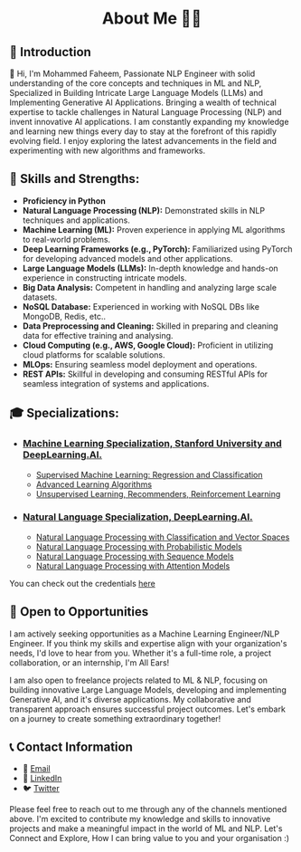<h1 align="center"> About Me 👨‍💻 </h1>

## 🌟 Introduction

👋 Hi, I'm Mohammed Faheem, Passionate NLP Engineer with solid understanding of the core concepts and techniques in ML and NLP, Specialized in Building Intricate Large Language Models (LLMs) and Implementing Generative AI Applications. Bringing a wealth of technical expertise to tackle challenges in Natural Language Processing (NLP) and invent innovative AI applications. I am constantly expanding my knowledge and learning new things every day to stay at the forefront of this rapidly evolving field. I enjoy exploring the latest advancements in the field and experimenting with new algorithms and frameworks.

## 💪 Skills and Strengths:

- **Proficiency in Python**
- **Natural Language Processing (NLP):** Demonstrated skills in NLP techniques and applications.
- **Machine Learning (ML):** Proven experience in applying ML algorithms to real-world problems.
- **Deep Learning Frameworks (e.g., PyTorch):** Familiarized using PyTorch for developing advanced models and other applications.
- **Large Language Models (LLMs):** In-depth knowledge and hands-on experience in constructing intricate models.
- **Big Data Analysis:** Competent in handling and analyzing large scale datasets.
- **NoSQL Database:** Experienced in working with NoSQL DBs like MongoDB, Redis, etc..
- **Data Preprocessing and Cleaning:** Skilled in preparing and cleaning data for effective training and analysing.
- **Cloud Computing (e.g., AWS, Google Cloud):** Proficient in utilizing cloud platforms for scalable solutions.
- **MLOps:** Ensuring seamless model deployment and operations.
- **REST APIs:** Skillful in developing and consuming RESTful APIs for seamless integration of systems and applications.


## 🎓 Specializations:

-  ### [Machine Learning Specialization, Stanford University and DeepLearning.AI.](https://www.coursera.org/specializations/machine-learning-introduction)
    -  [Supervised Machine Learning: Regression and Classification](https://www.coursera.org/learn/machine-learning?specialization=machine-learning-introduction)
    -  [Advanced Learning Algorithms](https://www.coursera.org/learn/advanced-learning-algorithms?specialization=machine-learning-introduction)
    -  [Unsupervised Learning, Recommenders, Reinforcement Learning](https://www.coursera.org/learn/unsupervised-learning-recommenders-reinforcement-learning?specialization=machine-learning-introduction)
    
-  ### [Natural Language Specialization, DeepLearning.AI.](https://www.coursera.org/specializations/natural-language-processing)
    -  [Natural Language Processing with Classification and Vector Spaces](https://www.coursera.org/learn/classification-vector-spaces-in-nlp?specialization=natural-language-processing)
    -  [Natural Language Processing with Probabilistic Models](https://www.coursera.org/learn/probabilistic-models-in-nlp?specialization=natural-language-processing)
    -  [Natural Language Processing with Sequence Models](https://www.coursera.org/learn/sequence-models-in-nlp?specialization=natural-language-processing)
    -  [Natural Language Processing with Attention Models](https://www.coursera.org/learn/attention-models-in-nlp?specialization=natural-language-processing)


You can check out the credentials [here](https://github.com/TheFaheem/TheFaheem/tree/71607cc88cfeb8c412b3814bbd6c9b0c1b2cba3e/Certificates) 

## 🚀 Open to Opportunities

I am actively seeking opportunities as a Machine Learning Engineer/NLP Engineer. If you think my skills and expertise align with your organization's needs, I'd love to hear from you. Whether it's a full-time role, a project collaboration, or an internship, I'm All Ears!

I am also open to freelance projects related to ML & NLP, focusing on building innovative Large Language Models, developing and implementing Generative AI, and it's diverse applications. My collaborative and transparent approach ensures successful project outcomes. Let's embark on a journey to create something extraordinary together!

## 📞 Contact Information

- 📧 [Email](mailto:immohammedfaheem@gmail.com)  
- 🔗 [LinkedIn](https://www.linkedin.com/in/thefaheem/)  
- 🐦 [Twitter](https://twitter.com/faheem_nlp)

Please feel free to reach out to me through any of the channels mentioned above. I'm excited to contribute my knowledge and skills to innovative projects and make a meaningful impact in the world of ML and NLP. Let's Connect and Explore, How I can bring value to you and your organisation :)
